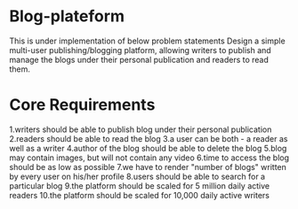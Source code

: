 # Blog-plateform
This is under  implementation of below problem statements
Design a simple multi-user publishing/blogging platform, allowing writers to publish and manage the blogs under their personal publication and readers to read them.

# Core Requirements

1.writers should be able to publish blog under their personal publication
2.readers should be able to read the blog
3.a user can be both - a reader as well as a writer
4.author of the blog should be able to delete the blog
5.blog may contain images, but will not contain any video
6.time to access the blog should be as low as possible
7.we have to render "number of blogs" written by every user on his/her profile
8.users should be able to search for a particular blog
9.the platform should be scaled for 5 million daily active readers
10.the platform should be scaled for 10,000 daily active writers